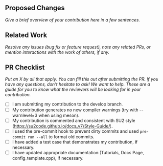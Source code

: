 ## Proposed Changes
*Give a brief overview of your contribution here in a few sentences.*



## Related Work
*Resolve any issues (bug fix or feature request), note any related PRs, or mention interactions with the work of others, if any.*



## PR Checklist
*Put an X by all that apply. You can fill this out after submitting the PR. If you have any questions, don't hesitate to ask! We want to help. These are a guide for you to know what the reviewers will be looking for in your contribution.*

- [ ] I am submitting my contribution to the develop branch.
- [ ] My contribution generates no new compiler warnings (try with --warnlevel=3 when using meson).
- [ ] My contribution is commented and consistent with SU2 style (https://su2code.github.io/docs_v7/Style-Guide/).
- [ ] I used the pre-commit hook to prevent dirty commits and used `pre-commit run --all` to format old commits.
- [ ] I have added a test case that demonstrates my contribution, if necessary.
- [ ] I have updated appropriate documentation (Tutorials, Docs Page, config_template.cpp), if necessary.
